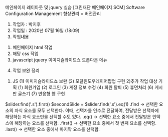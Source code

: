 메인페이지 레이아웃 및 jquery 실습
[그린재단 메인페이지 SCM]
Software Configuration Management
형상관리 = 버전관리

1. 작업자 : 박지후
2. 작업일 : 2020년 07월 16일 (18:09)
3. 작업내용
1) 메인페이지 html 작업
2) 해당 css 작업
3) javascript jquery 이미지슬라이드쇼 드롭다운 메뉴

4. 작업 보완 정리
1) JS
(1) 이미지슬라이드쇼 보완
(2) 모달윈도우레이어팝업 구현
2)추가 작업 대상 기획
(1) 회원가입
(2) 로그인
(3) 계정 정보 수정
(4) 회원 탈퇴
(5) 휴면처리
(6) 게시판 글쓰기
(7) 반응형 웹 구현 

$slider.find('.s').first()
$secondSlide = $slider.find('.s').eq(1)
.find -> 선택한 요소의 자식 요소를 모두 선택한다.
 이때, 선택자를 인수로 전달하여, 전달받은 선택자에 해당하는
자식 요소만을 선택할 수도 있다.
.eq() -> 선택한 요소 중에서 전달받은 인덱스에 해당하는 요소를 선택함.
.first() -> 선택한 요소 중에서 첫 번째 요소를 선택함.
.last() -> 선택한 요소 중에서 마지막 요소를 선택함.
